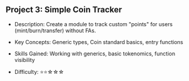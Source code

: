 ## Project 3: Simple Coin Tracker
- Description: Create a module to track custom "points" for users (mint/burn/transfer) without FAs.

- Key Concepts: Generic types, Coin standard basics, entry functions
- Skills Gained: Working with generics, basic tokenomics, function visibility
- Difficulty: ⭐⭐☆☆☆

